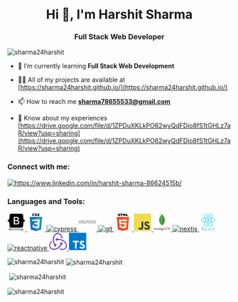  <h1 align="center">Hi 👋, I'm Harshit Sharma</h1>
<h3 align="center">Full Stack Web Developer</h3>

<p align="left"> <img src="https://komarev.com/ghpvc/?username=sharma24harshit&label=Profile%20views&color=0e75b6&style=flat" alt="sharma24harshit" /> </p>

- 🌱 I’m currently learning **Full Stack Web Development**

- 👨‍💻 All of my projects are available at [https://sharma24harshit.github.io/](https://sharma24harshit.github.io/)

- 📫 How to reach me **sharma78655533@gmail.com**

- 📄 Know about my experiences [https://drive.google.com/file/d/1ZPDuXKLkPO62wyQdFDio8fS1tGHLz7aR/view?usp=sharing](https://drive.google.com/file/d/1ZPDuXKLkPO62wyQdFDio8fS1tGHLz7aR/view?usp=sharing)

<h3 align="left">Connect with me:</h3>
<p align="left">
<a href="https://www.linkedin.com/in/harshit-sharma-86624515b/" target="blank"><img align="center" src="https://raw.githubusercontent.com/rahuldkjain/github-profile-readme-generator/master/src/images/icons/Social/linked-in-alt.svg" alt="https://www.linkedin.com/in/harshit-sharma-86624515b/" height="30" width="40" /></a>
</p>

<h3 align="left">Languages and Tools:</h3>
<p align="left"> <a href="https://getbootstrap.com" target="_blank" rel="noreferrer"> <img src="https://raw.githubusercontent.com/devicons/devicon/master/icons/bootstrap/bootstrap-plain-wordmark.svg" alt="bootstrap" width="40" height="40"/> </a> <a href="https://www.w3schools.com/css/" target="_blank" rel="noreferrer"> <img src="https://raw.githubusercontent.com/devicons/devicon/master/icons/css3/css3-original-wordmark.svg" alt="css3" width="40" height="40"/> </a> <a href="https://www.cypress.io" target="_blank" rel="noreferrer"> <img src="https://raw.githubusercontent.com/simple-icons/simple-icons/6e46ec1fc23b60c8fd0d2f2ff46db82e16dbd75f/icons/cypress.svg" alt="cypress" width="40" height="40"/> </a> <a href="https://expressjs.com" target="_blank" rel="noreferrer"> <img src="https://raw.githubusercontent.com/devicons/devicon/master/icons/express/express-original-wordmark.svg" alt="express" width="40" height="40"/> </a> <a href="https://git-scm.com/" target="_blank" rel="noreferrer"> <img src="https://www.vectorlogo.zone/logos/git-scm/git-scm-icon.svg" alt="git" width="40" height="40"/> </a> <a href="https://www.w3.org/html/" target="_blank" rel="noreferrer"> <img src="https://raw.githubusercontent.com/devicons/devicon/master/icons/html5/html5-original-wordmark.svg" alt="html5" width="40" height="40"/> </a> <a href="https://developer.mozilla.org/en-US/docs/Web/JavaScript" target="_blank" rel="noreferrer"> <img src="https://raw.githubusercontent.com/devicons/devicon/master/icons/javascript/javascript-original.svg" alt="javascript" width="40" height="40"/> </a> <a href="https://www.mongodb.com/" target="_blank" rel="noreferrer"> <img src="https://raw.githubusercontent.com/devicons/devicon/master/icons/mongodb/mongodb-original-wordmark.svg" alt="mongodb" width="40" height="40"/> </a> <a href="https://nextjs.org/" target="_blank" rel="noreferrer"> <img src="https://cdn.worldvectorlogo.com/logos/nextjs-2.svg" alt="nextjs" width="40" height="40"/> </a> <a href="https://reactjs.org/" target="_blank" rel="noreferrer"> <img src="https://raw.githubusercontent.com/devicons/devicon/master/icons/react/react-original-wordmark.svg" alt="react" width="40" height="40"/> </a> <a href="https://reactnative.dev/" target="_blank" rel="noreferrer"> <img src="https://reactnative.dev/img/header_logo.svg" alt="reactnative" width="40" height="40"/> </a> <a href="https://redux.js.org" target="_blank" rel="noreferrer"> <img src="https://raw.githubusercontent.com/devicons/devicon/master/icons/redux/redux-original.svg" alt="redux" width="40" height="40"/> </a> <a href="https://www.typescriptlang.org/" target="_blank" rel="noreferrer"> <img src="https://raw.githubusercontent.com/devicons/devicon/master/icons/typescript/typescript-original.svg" alt="typescript" width="40" height="40"/> </a> </p>

<p><img align="left" src="https://github-readme-stats.vercel.app/api/top-langs?username=sharma24harshit&show_icons=true&locale=en&layout=compact" alt="sharma24harshit" /></p>   
<p>&nbsp;<img align="center" src="https://github-readme-stats.vercel.app/api?username=sharma24harshit&count_private=true&show_icons=true&bg_color=FFFFFF&hide_border=false" alt="sharma24harshit" /></p>
<p>&nbsp;<img align="center" src="https://github-readme-stats.vercel.app/api?username=sharma24harshit&show_icons=true&locale=en" alt="sharma24harshit" /></p>

<p><img align="center" src="https://github-readme-streak-stats.herokuapp.com/?user=sharma24harshit&" alt="sharma24harshit" /></p>
